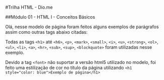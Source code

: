 #Trilha HTML - Dio.me

##Módulo 01 - HTML I - Conceitos Básicos

Olá, nesse modelo de página foram feitos alguns exemplos de parágrafos assim como outras tags abaixo citadas:

Todas as tags `<h1>` até `<h6>`, `<p>`, `<mark>`, `<small>`, `<i>`, `<u>`, `<strong>`, `<ol>`, `<ul>`, `<li>`, `<a>`, `<hr>`, `<sub>`, `<sup>`, `<blockquote>` foram utilizadas nesse exemplo.

Devido a tag `<font>` não suportar a versão html5 utilizado no modelo, foi feito uma estilização de cor no título da página utilizando `<h1  style="color: blue">Exemplo de página</h1>`
